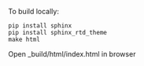 
To build locally:

```
pip install sphinx
pip install sphinx_rtd_theme
make html
```

Open _build/html/index.html in browser

